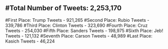 #Total Number of Tweets: 2,253,170 
---
#First Place: Trump Tweets - 921,265
#Second Place: Rubio Tweets - 339,786
#Third Place: Clinton Tweets - 323,690
#Fourth Place: Cruz Tweets - 254,030
#Fifth Place: Sanders Tweets - 198,975
#Sixth Place: Jeb! Tweets - 121,132
#Seventh Place: Carson Tweets - 48,989
#Last Place: Kasich Tweets - 46,224
